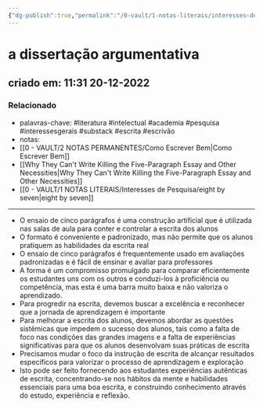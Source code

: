 ```yaml
---
{"dg-publish":true,"permalink":"/0-vault/1-notas-literais/interesses-de-pesquisa/a-dissertacao-argumentativa/","tags":["literatura","intelectual","academia","pesquisa","interessesgerais","substack","escrita","escrivão"],"dgHomeLink":true,"dgShowLocalGraph":true,"dgShowFileTree":true,"dgEnableSearch":true}
---
```


# a dissertação argumentativa
## criado em: 11:31 20-12-2022

### Relacionado
- palavras-chave: #literatura #intelectual #academia #pesquisa #interessesgerais #substack #escrita #escrivão 
- notas: 
- [[0 - VAULT/2 NOTAS PERMANENTES/Como Escrever Bem\|Como Escrever Bem]]
- [[Why They Can't Write Killing the Five-Paragraph Essay and Other Necessities\|Why They Can't Write Killing the Five-Paragraph Essay and Other Necessities]]
- [[0 - VAULT/1 NOTAS LITERAIS/Interesses de Pesquisa/eight by seven\|eight by seven]]
---
-   O ensaio de cinco parágrafos é uma construção artificial que é utilizada nas salas de aula para conter e controlar a escrita dos alunos
- O formato é conveniente e padronizado, mas não permite que os alunos pratiquem as habilidades da escrita real
- O ensaio de cinco parágrafos é frequentemente usado em avaliações padronizadas e é fácil de ensinar e avaliar para professores
- A forma é um compromisso promulgado para comparar eficientemente os estudantes uns com os outros e conduzi-los à proficiência ou competência, mas esta é uma barra muito baixa e não valoriza o aprendizado.
- Para progredir na escrita, devemos buscar a excelência e reconhecer que a jornada de aprendizagem é importante
- Para melhorar a escrita dos alunos, devemos abordar as questões sistêmicas que impedem o sucesso dos alunos, tais como a falta de foco nas condições das grandes imagens e a falta de experiências significativas para que os alunos desenvolvam suas práticas de escrita
- Precisamos mudar o foco da instrução de escrita de alcançar resultados específicos para valorizar o processo de aprendizagem e exploração
- Isto pode ser feito fornecendo aos estudantes experiências autênticas de escrita, concentrando-se nos hábitos da mente e habilidades essenciais para uma boa escrita, e construindo conhecimento através do estudo, experiência e reflexão.